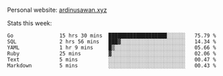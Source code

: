 Personal website: [ardinusawan.xyz](https://ardinusawan.xyz)

Stats this week:
<!--START_SECTION:waka-->

```text
Go               15 hrs 30 mins  ███████████████████░░░░░░   75.79 %
SQL              2 hrs 56 mins   ███▓░░░░░░░░░░░░░░░░░░░░░   14.34 %
YAML             1 hr 9 mins     █▒░░░░░░░░░░░░░░░░░░░░░░░   05.66 %
Ruby             25 mins         ▓░░░░░░░░░░░░░░░░░░░░░░░░   02.06 %
Text             5 mins          ░░░░░░░░░░░░░░░░░░░░░░░░░   00.47 %
Markdown         5 mins          ░░░░░░░░░░░░░░░░░░░░░░░░░   00.43 %
```

<!--END_SECTION:waka-->
